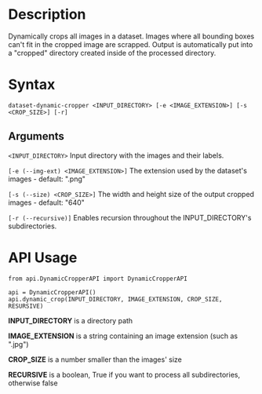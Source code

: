 # Description

Dynamically crops all images in a dataset.
Images where all bounding boxes can't fit in the cropped image are scrapped.
Output is automatically put into a "cropped" directory created inside of the processed directory.

# Syntax

```
dataset-dynamic-cropper <INPUT_DIRECTORY> [-e <IMAGE_EXTENSION>] [-s <CROP_SIZE>] [-r]
```

## Arguments

```<INPUT_DIRECTORY>``` Input directory with the images and their labels.

``` [-e (--img-ext) <IMAGE_EXTENSION>] ``` The extension used by the dataset's images -  default: ".png"

``` [-s (--size) <CROP_SIZE>] ``` The width and height size of the output cropped images - default: "640"

``` [-r (--recursive)] ``` Enables recursion throughout the INPUT_DIRECTORY's subdirectories.

# API Usage
```
from api.DynamicCropperAPI import DynamicCropperAPI

api = DynamicCropperAPI()
api.dynamic_crop(INPUT_DIRECTORY, IMAGE_EXTENSION, CROP_SIZE, RESURSIVE)
```

**INPUT_DIRECTORY** is a directory path

**IMAGE_EXTENSION** is a string containing an image extension (such as ".jpg")

**CROP_SIZE** is a number smaller than the images' size

**RECURSIVE** is a boolean, True if you want to process all subdirectories, otherwise false